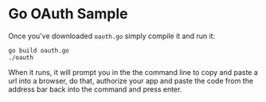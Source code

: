 # Go OAuth Sample

Once you've downloaded `oauth.go` simply compile it and run it:

```
go build oauth.go
./oauth
```

When it runs, it will prompt you in the the command line to copy and paste a url into a browser, do that, authorize your app and paste the code from the address bar back into the command and press enter.